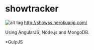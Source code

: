 showtracker
===========
![alt tag](https://m1.behance.net/rendition/modules/132485801/disp/c696a4321d15570b50fe0aea2aee8517.png)
http://showss.herokuapp.com/

Using AngularJS, Node.js and MongoDB.



*GulpJS
